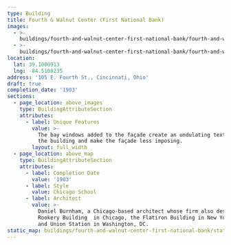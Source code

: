 ```yaml
---
type: Building
title: Fourth & Walnut Center (First National Bank)
images:
  - >-
    buildings/fourth-and-walnut-center-first-national-bank/fourth-and-walnut-center-first-national-bank-0_lwpzxb
  - >-
    buildings/fourth-and-walnut-center-first-national-bank/fourth-and-walnut-center-first-national-bank-1_zq2hw9
location:
  lat: 39.1000913
  lng: -84.5108235
address: '105 E. Fourth St., Cincinnati, Ohio'
draft: true
completion_date: '1903'
sections:
  - page_location: above_images
    type: BuildingAttributeSection
    attributes:
      - label: Unique Features
        value: >-
          The bay windows added to the façade create an undulating texture to
          the building and make the façade less imposing.
        layout: full_width
  - page_location: above_map
    type: BuildingAttributeSection
    attributes:
      - label: Completion Date
        value: '1903'
      - label: Style
        value: Chicago School
      - label: Architect
        value: >-
          Daniel Burnham, a Chicago-based architect whose firm also designed the
          Rookery Building  in Chicago, the Flatiron Building in New York City,
          and Union Station in Washington, DC.
static_map: buildings/fourth-and-walnut-center-first-national-bank/static-map_krj8nx
---
```


